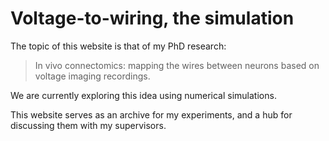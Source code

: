 # Voltage-to-wiring, the simulation

The topic of this website is that of my PhD research:

> In vivo connectomics: mapping the wires between neurons based on voltage imaging recordings.

We are currently exploring this idea using numerical simulations.

This website serves as an archive for my experiments, and a
hub for discussing them with my supervisors.
